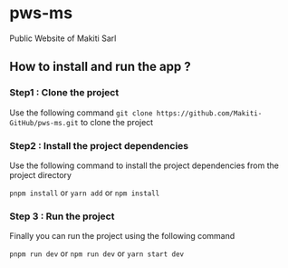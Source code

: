 # pws-ms

Public Website of Makiti Sarl

## How to install and run the app ?

### Step1 : Clone the project

Use the following command `git clone https://github.com/Makiti-GitHub/pws-ms.git` to clone the project

### Step2 : Install the project dependencies

Use the following command to install the project dependencies from the project directory

`pnpm install` or `yarn add` or `npm install`

### Step 3 : Run the project

Finally you can run the project using the following command

`pnpm run dev` or `npm run dev` or `yarn start dev`
